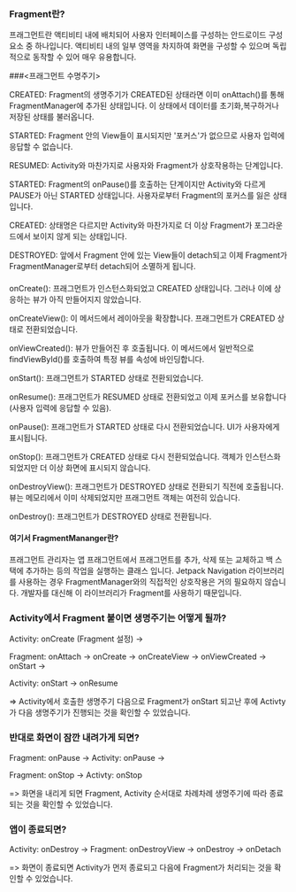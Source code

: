 ### Fragment란?
프래그먼트란 액티비티 내에 배치되어 사용자 인터페이스를 구성하는 안드로이드 구성요소 중 하나입니다. 액티비티 내의 일부 영역을 차지하여 화면을 구성할 수 있으며 독립적으로 동작할 수 있어 매우 유용합니다.

###<프래그먼트 수명주기>

CREATED: Fragment의 생명주기가 CREATED된 상태라면 이미 onAttach()를 통해 FragmentManager에 추가된 상태입니다. 이 상태에서 데이터를 초기화,복구하거나 저장된 상태를 불러옵니다.

STARTED: Fragment 안의 View들이 표시되지만 '포커스'가 없으므로 사용자 입력에 응답할 수 없습니다.

RESUMED: Activity와 마찬가지로 사용자와 Fragment가 상호작용하는 단계입니다.

STARTED: Fragment의 onPause()를 호출하는 단계이지만 Activity와 다르게 PAUSE가 아닌 STARTED 상태입니다. 사용자로부터 Fragment의 포커스를 잃은 상태입니다.

CREATED: 상태명은 다르지만 Activity와 마찬가지로 더 이상 Fragment가 포그라운드에서 보이지 않게 되는 상태입니다.

DESTROYED:  앞에서 Fragment 안에 있는 View들이 detach되고 이제 Fragment가 FragmentManager로부터 detach되어 소멸하게 됩니다.

#### <Callback>

onCreate(): 프래그먼트가 인스턴스화되었고 CREATED 상태입니다. 그러나 이에 상응하는 뷰가 아직 만들어지지 않았습니다.

onCreateView(): 이 메서드에서 레이아웃을 확장합니다. 프래그먼트가 CREATED 상태로 전환되었습니다.

onViewCreated(): 뷰가 만들어진 후 호출됩니다. 이 메서드에서 일반적으로 findViewById()를 호출하여 특정 뷰를 속성에 바인딩합니다.

onStart(): 프래그먼트가 STARTED 상태로 전환되었습니다.

onResume(): 프래그먼트가 RESUMED 상태로 전환되었고 이제 포커스를 보유합니다(사용자 입력에 응답할 수 있음).

onPause(): 프래그먼트가 STARTED 상태로 다시 전환되었습니다. UI가 사용자에게 표시됩니다.

onStop(): 프래그먼트가 CREATED 상태로 다시 전환되었습니다. 객체가 인스턴스화되었지만 더 이상 화면에 표시되지 않습니다.

onDestroyView(): 프래그먼트가 DESTROYED 상태로 전환되기 직전에 호출됩니다. 뷰는 메모리에서 이미 삭제되었지만 프래그먼트 객체는 여전히 있습니다.

onDestroy(): 프래그먼트가 DESTROYED 상태로 전환됩니다.

#### 여기서 FragmentMananger란?
프래그먼트 관리자는 앱 프래그먼트에서 프래그먼트를 추가, 삭제 또는 교체하고 백 스택에 추가하는 등의 작업을 실행하는 클래스 입니다. Jetpack Navigation 라이브러리를 사용하는 경우 FragmentManager와의 직접적인 상호작용은 거의 필요하지 않습니다. 개발자를 대신해 이 라이브러리가 Fragment를 사용하기 때문입니다.


### Activity에서 Fragment 붙이면 생명주기는 어떻게 될까?
Activity: onCreate (Fragment 설정) ->

Fragment: onAttach -> onCreate -> onCreateView -> onViewCreated -> onStart ->

Activity: onStart -> onResume

=> Activity에서 호출한 생명주기 다음으로 Fragment가 onStart 되고난 후에 Activty가 다음 생명주기가 진행되는 것을 확인할 수 있었습니다.


### 반대로 화면이 잠깐 내려가게 되면?
Fragment: onPause -> Activity: onPause ->

Fragment: onStop -> Activty: onStop

=> 화면을 내리게 되면 Fragment, Activity 순서대로 차례차례 생명주기에 따라 종료되는 것을 확인할 수 있었습니다.

### 앱이 종료되면?
Activity: onDestroy -> Fragment: onDestroyView -> onDestroy -> onDetach

=> 화면이 종료되면 Activity가 먼저 종료되고 다음에 Fragment가 처리되는 것을 확인할 수 있었습니다.